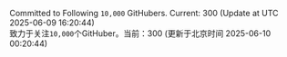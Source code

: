 Committed to Following `10,000` GitHubers. Current: <!-- FOLLOWING_COUNT -->300<!-- FOLLOWING_COUNT --> (Update at UTC <!-- LAST_UPDATED -->2025-06-09 16:20:44<!-- LAST_UPDATED -->)<br>
致力于关注`10,000`个GitHuber。当前：<!-- FOLLOWING_COUNT -->300<!-- FOLLOWING_COUNT --> (更新于北京时间 <!-- LAST_UPDATED_CST -->2025-06-10 00:20:44<!-- LAST_UPDATED_CST -->)
